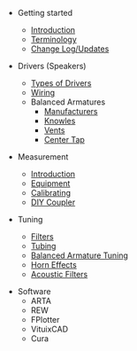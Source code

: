 - Getting started

  - [Introduction](/README.md)
  - [Terminology](/terminology.md)
  - [Change Log/Updates](/gitrepo.md)

- Drivers (Speakers)
  - [Types of Drivers](/drivers/types.md)
  - [Wiring](/drivers/wiring.md)
  - Balanced Armatures
    - [Manufacturers](/drivers/ba/manufactures.md)
    - [Knowles](/drivers/ba/knowles.md)
    <!-- - [Sonion](sonion.md) -->
    <!-- - [Knowles <> Sonion](sonion-knowles.md) -->
    - [Vents](/drivers/ba/vents.md)
    - [Center Tap](/drivers/ba/centertap.md)

- Measurement
  - [Introduction](/measurement/measurement.md)
  - [Equipment](/measurement/equipment.md)
  <!-- - Frequency Response Diagram -->
  <!-- - Impedance -->
  - [Calibrating](/measurement/calibrating.md)
  - [DIY Coupler](/measurement/diy-coupler.md)

- Tuning
  - [Filters](/tuning/filters.md)
  - [Tubing](/tuning/tubing.md)
  - [Balanced Armature Tuning](/tuning/ba-tuning.md)
  - [Horn Effects](horn.md)
  - [Acoustic Filters](acoustic.md)

<!-- - Computer Aided Design (CAD) -->
  <!-- - 3D Modelling -->
  <!-- - 3D Scanning -->
  <!-- - Printing -->

- Software
  - ARTA
  - REW
  - FPlotter
  - VituixCAD
  - Cura